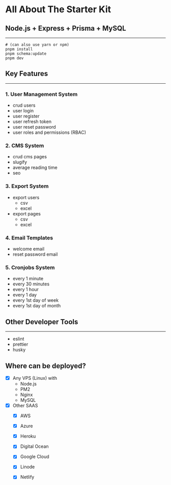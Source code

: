 # All About The Starter Kit

## Node.js + Express + Prisma + MySQL

---

```shell
# (can also use yarn or npm)
pnpm install
pnpm schema:update
pnpm dev
```

## Key Features

---

### 1. User Management System

- crud users
- user login
- user register
- user refresh token
- user reset password
- user roles and permissions (RBAC)

### 2. CMS System

- crud cms pages
- slugify
- average reading time
- seo

### 3. Export System

- export users
  - csv
  - excel
- export pages
  - csv
  - excel

### 4. Email Templates

- welcome email
- reset password email

### 5. Cronjobs System

- every 1 minute
- every 30 minutes
- every 1 hour
- every 1 day
- every 1st day of week
- every 1st day of month

## Other Developer Tools

---

- eslint
- prettier
- husky

## Where can be deployed?

- [x] Any VPS (Linux) with
  - Node.js
  - PM2
  - Nginx
  - MySQL
- [x] Other SAAS
  - [x] AWS
  - [x] Azure
  - [x] Heroku
  - [x] Digital Ocean
  - [x] Google Cloud
  - [x] Linode
  - [x] Netlify
  